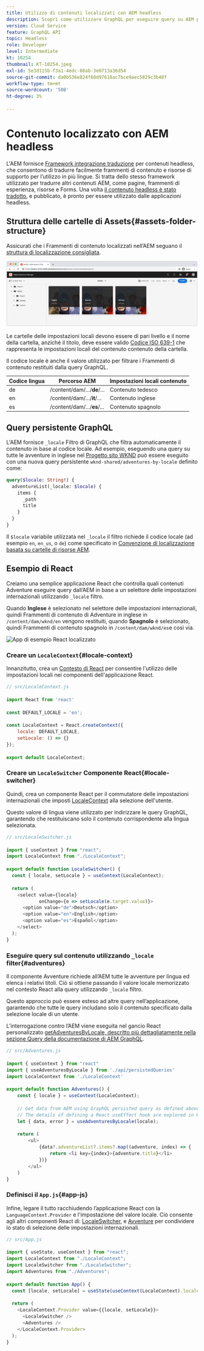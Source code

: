 ```yaml
---
title: Utilizzo di contenuti localizzati con AEM headless
description: Scopri come utilizzare GraphQL per eseguire query su AEM per contenuti localizzati.
version: Cloud Service
feature: GraphQL API
topic: Headless
role: Developer
level: Intermediate
kt: 10254
thumbnail: KT-10254.jpeg
exl-id: 5e3d115b-f3a1-4edc-86ab-3e0713a36d54
source-git-commit: da0b536e824f68d97618ac7bce9aec5829c3b48f
workflow-type: tm+mt
source-wordcount: '508'
ht-degree: 3%

---
```


# Contenuto localizzato con AEM headless

L&#39;AEM fornisce [Framework integrazione traduzione](https://experienceleague.adobe.com/docs/experience-manager-cloud-service/content/sites/administering/reusing-content/translation/integration-framework.html) per contenuti headless, che consentono di tradurre facilmente frammenti di contenuto e risorse di supporto per l’utilizzo in più lingue. Si tratta dello stesso framework utilizzato per tradurre altri contenuti AEM, come pagine, frammenti di esperienza, risorse e Forms. Una volta [il contenuto headless è stato tradotto](https://experienceleague.adobe.com/docs/experience-manager-cloud-service/content/headless/journeys/translation/overview.html?lang=it), e pubblicato, è pronto per essere utilizzato dalle applicazioni headless.

## Struttura delle cartelle di Assets{#assets-folder-structure}

Assicurati che i Frammenti di contenuto localizzati nell’AEM seguano il [struttura di localizzazione consigliata](https://experienceleague.adobe.com/docs/experience-manager-cloud-service/content/headless/journeys/translation/getting-started.html#recommended-structure).

![Cartelle di risorse AEM localizzate](./assets/localized-content/asset-folders.jpg)

Le cartelle delle impostazioni locali devono essere di pari livello e il nome della cartella, anziché il titolo, deve essere valido [Codice ISO 639-1](https://en.wikipedia.org/wiki/List_of_ISO_639-1_codes) che rappresenta le impostazioni locali del contenuto contenuto della cartella.

Il codice locale è anche il valore utilizzato per filtrare i Frammenti di contenuto restituiti dalla query GraphQL.

| Codice lingua | Percorso AEM | Impostazioni locali contenuto |
|--------------------------------|----------|----------|
| de | /content/dam/.../**de**/... | Contenuto tedesco |
| en | /content/dam/.../**it**/... | Contenuto inglese |
| es | /content/dam/.../**es**/... | Contenuto spagnolo |

## Query persistente GraphQL

L&#39;AEM fornisce `_locale` Filtro di GraphQL che filtra automaticamente il contenuto in base al codice locale. Ad esempio, eseguendo una query su tutte le avventure in inglese nel [Progetto sito WKND](https://github.com/adobe/aem-guides-wknd) può essere eseguito con una nuova query persistente `wknd-shared/adventures-by-locale` definito come:

```graphql
query($locale: String!) {
  adventureList(_locale: $locale) {
    items {      
      _path
      title
    }
  }
}
```

Il `$locale` variabile utilizzata nel `_locale` il filtro richiede il codice locale (ad esempio `en`, `en_us`, o `de`) come specificato in [Convenzione di localizzazione basata su cartelle di risorse AEM](#assets-folder-structure).

## Esempio di React

Creiamo una semplice applicazione React che controlla quali contenuti Adventure eseguire query dall’AEM in base a un selettore delle impostazioni internazionali utilizzando `_locale` filtro.

Quando __Inglese__ è selezionato nel selettore delle impostazioni internazionali, quindi Frammenti di contenuto di Adventure in inglese in `/content/dam/wknd/en` vengono restituiti, quando __Spagnolo__ è selezionato, quindi Frammenti di contenuto spagnolo in `/content/dam/wknd/es`e così via.

![App di esempio React localizzato](./assets/localized-content/react-example.png)

### Creare un `LocaleContext`{#locale-context}

Innanzitutto, crea un [Contesto di React](https://reactjs.org/docs/context.html) per consentire l&#39;utilizzo delle impostazioni locali nei componenti dell&#39;applicazione React.

```javascript
// src/LocaleContext.js

import React from 'react'

const DEFAULT_LOCALE = 'en';

const LocaleContext = React.createContext({
    locale: DEFAULT_LOCALE, 
    setLocale: () => {}
});

export default LocaleContext;
```

### Creare un `LocaleSwitcher` Componente React{#locale-switcher}

Quindi, crea un componente React per il commutatore delle impostazioni internazionali che imposti [LocaleContext](#locale-context) alla selezione dell&#39;utente.

Questo valore di lingua viene utilizzato per indirizzare le query GraphQL, garantendo che restituiscano solo il contenuto corrispondente alla lingua selezionata.

```javascript
// src/LocaleSwitcher.js

import { useContext } from "react";
import LocaleContext from "./LocaleContext";

export default function LocaleSwitcher() {
  const { locale, setLocale } = useContext(LocaleContext);

  return (
    <select value={locale}
            onChange={e => setLocale(e.target.value)}>
      <option value="de">Deutsch</option>
      <option value="en">English</option>
      <option value="es">Español</option>
    </select>
  );
}
```

### Eseguire query sul contenuto utilizzando `_locale` filter{#adventures}

Il componente Avventure richiede all’AEM tutte le avventure per lingua ed elenca i relativi titoli. Ciò si ottiene passando il valore locale memorizzato nel contesto React alla query utilizzando `_locale` filtro.

Questo approccio può essere esteso ad altre query nell’applicazione, garantendo che tutte le query includano solo il contenuto specificato dalla selezione locale di un utente.

L’interrogazione contro l’AEM viene eseguita nel gancio React personalizzato [getAdventuresByLocale, descritto più dettagliatamente nella sezione Query della documentazione di AEM GraphQL](./aem-headless-sdk.md).

```javascript
// src/Adventures.js

import { useContext } from "react"
import { useAdventuresByLocale } from './api/persistedQueries'
import LocaleContext from './LocaleContext'

export default function Adventures() {
    const { locale } = useContext(LocaleContext);

    // Get data from AEM using GraphQL persisted query as defined above 
    // The details of defining a React useEffect hook are explored in How to > AEM Headless SDK
    let { data, error } = useAdventuresByLocale(locale);

    return (
        <ul>
            {data?.adventureList?.items?.map((adventure, index) => { 
                return <li key={index}>{adventure.title}</li>
            })}
        </ul>
    )
}
```

### Definisci il `App.js`{#app-js}

Infine, legare il tutto racchiudendo l’applicazione React con la `LanguageContext.Provider` e l&#39;impostazione del valore locale. Ciò consente agli altri componenti React di: [LocaleSwitcher](#locale-switcher), e [Avventure](#adventures) per condividere lo stato di selezione delle impostazioni internazionali.

```javascript
// src/App.js

import { useState, useContext } from "react";
import LocaleContext from "./LocaleContext";
import LocaleSwitcher from "./LocaleSwitcher";
import Adventures from "./Adventures";

export default function App() {
  const [locale, setLocale] = useState(useContext(LocaleContext).locale);

  return (
    <LocaleContext.Provider value={{locale, setLocale}}>
      <LocaleSwitcher />
      <Adventures />
    </LocaleContext.Provider>
  );
}
```
